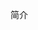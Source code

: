 <!--
 * @Author: 李炳鑫 libx@hsit.com.cn
 * @Date: 2022-06-15 18:54:16
 * @LastEditors: 李炳鑫 libx@hsit.com.cn
 * @LastEditTime: 2022-06-15 18:54:24
 * @FilePath: \commit\README.md
 * @Description: 这是默认设置,请设置`customMade`, 打开koroFileHeader查看配置 进行设置: https://github.com/OBKoro1/koro1FileHeader/wiki/%E9%85%8D%E7%BD%AE
-->
简介